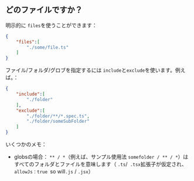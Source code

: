 ## どのファイルですか？

明示的に `files`を使うことができます：

```json
{
    "files":[
        "./some/file.ts"
    ]
}
```

ファイル/フォルダ/グロブを指定するには `include`と`exclude`を使います。例えば。：


```json
{
    "include":[
        "./folder"
    ],
    "exclude":[
        "./folder/**/*.spec.ts",
        "./folder/someSubFolder"
    ]
}
```

いくつかのメモ：

* globsの場合： `** / *`（例えば、サンプル使用法 `somefolder / ** / *`）はすべてのフォルダとファイルを意味します（ `.ts`/` .tsx`拡張子が仮定され、 `allowJs：true `so will`.js` / `.jsx`）
